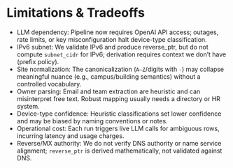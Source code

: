 # Limitations & Tradeoffs

- LLM dependency: Pipeline now requires OpenAI API access; outages, rate limits, or key misconfiguration halt device-type classification.
- IPv6 subnet: We validate IPv6 and produce reverse_ptr, but do not compute `subnet_cidr` for IPv6; derivation requires context we don’t have (prefix policy). 
- Site normalization: The canonicalization (`A–Z`/digits with `-`) may collapse meaningful nuance (e.g., campus/building semantics) without a controlled vocabulary.
- Owner parsing: Email and team extraction are heuristic and can misinterpret free text. Robust mapping usually needs a directory or HR system.
- Device-type confidence: Heuristic classifications set lower confidence and may be biased by naming conventions or notes.
- Operational cost: Each run triggers live LLM calls for ambiguous rows, incurring latency and usage charges.
- Reverse/MX authority: We do not verify DNS authority or name service alignment; `reverse_ptr` is derived mathematically, not validated against DNS.
